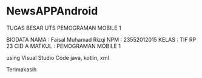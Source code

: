 # NewsAPPAndroid
TUGAS BESAR UTS PEMOGRAMAN MOBILE 1 

BIODATA 
NAMA : Faisal Muhamad Rizqi
NPM : 23552012015
KELAS : TIF RP 23 CID A
MATKUL : PEMOGRAMAN MOBILE 1

using Visual Studio Code
java, kotlin, xml

Terimakasih
